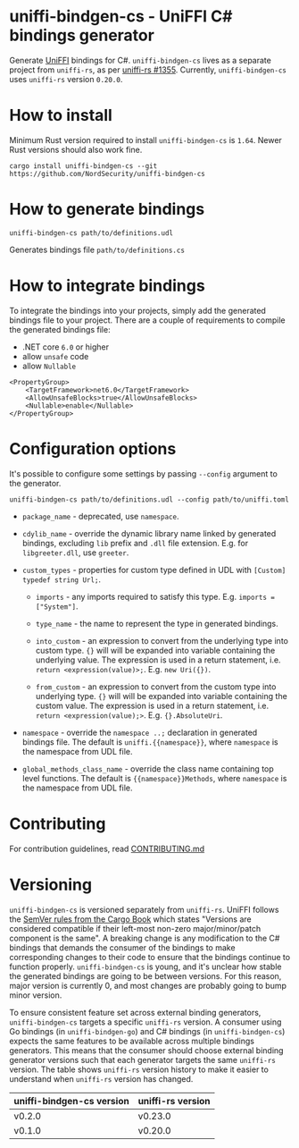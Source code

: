 # uniffi-bindgen-cs - UniFFI C# bindings generator

Generate [UniFFI](https://github.com/mozilla/uniffi-rs) bindings for C#. `uniffi-bindgen-cs` lives
as a separate project from `uniffi-rs`, as per
[uniffi-rs #1355](https://github.com/mozilla/uniffi-rs/issues/1355). Currently, `uniffi-bindgen-cs`
uses `uniffi-rs` version `0.20.0`.

# How to install

Minimum Rust version required to install `uniffi-bindgen-cs` is `1.64`.
Newer Rust versions should also work fine.

```
cargo install uniffi-bindgen-cs --git https://github.com/NordSecurity/uniffi-bindgen-cs
```

# How to generate bindings

```
uniffi-bindgen-cs path/to/definitions.udl
```
Generates bindings file `path/to/definitions.cs`

# How to integrate bindings

To integrate the bindings into your projects, simply add the generated bindings file to your project.
There are a couple of requirements to compile the generated bindings file:
- .NET core `6.0` or higher
- allow `unsafe` code
- allow `Nullable`

```
<PropertyGroup>
    <TargetFramework>net6.0</TargetFramework>
    <AllowUnsafeBlocks>true</AllowUnsafeBlocks>
    <Nullable>enable</Nullable>
</PropertyGroup>
```

# Configuration options

It's possible to configure some settings by passing `--config` argument to the generator.
```
uniffi-bindgen-cs path/to/definitions.udl --config path/to/uniffi.toml
```

- `package_name` - deprecated, use `namespace`.

- `cdylib_name` - override the dynamic library name linked by generated bindings, excluding `lib`
    prefix and `.dll` file extension. E.g. for `libgreeter.dll`, use `greeter`.

- `custom_types` - properties for custom type defined in UDL with `[Custom] typedef string Url;`.

    - `imports` - any imports required to satisfy this type. E.g. `imports = ["System"]`.

    - `type_name` - the name to represent the type in generated bindings.

    - `into_custom` - an expression to convert from the underlying type into custom type. `{}` will
        will be expanded into variable containing the underlying value. The expression is used in a
        return statement, i.e. `return <expression(value)>;`. E.g. `new Uri({})`.

    - `from_custom` - an expression to convert from the custom type into underlying type. `{}` will
        will be expanded into variable containing the custom value. The expression is used in a
        return statement, i.e. `return <expression(value);>`. E.g. `{}.AbsoluteUri`.

- `namespace` - override the `namespace ..;` declaration in generated bindings file. The default is
    `uniffi.{{namespace}}`, where `namespace` is the namespace from UDL file.

- `global_methods_class_name` - override the class name containing top level functions. The default
    is `{{namespace}}Methods`, where `namespace` is the namespace from UDL file.

# Contributing

For contribution guidelines, read [CONTRIBUTING.md](CONTRIBUTING.md)

# Versioning

`uniffi-bindgen-cs` is versioned separately from `uniffi-rs`. UniFFI follows the [SemVer rules from
the Cargo Book](https://doc.rust-lang.org/cargo/reference/resolver.html#semver-compatibility)
which states "Versions are considered compatible if their left-most non-zero
major/minor/patch component is the same". A breaking change is any modification to the C# bindings
that demands the consumer of the bindings to make corresponding changes to their code to ensure that
the bindings continue to function properly. `uniffi-bindgen-cs` is young, and it's unclear how stable
the generated bindings are going to be between versions. For this reason, major version is currently
0, and most changes are probably going to bump minor version.

To ensure consistent feature set across external binding generators, `uniffi-bindgen-cs` targets
a specific `uniffi-rs` version. A consumer using Go bindings (in `uniffi-bindgen-go`) and C#
bindings (in `uniffi-bindgen-cs`) expects the same features to be available across multiple bindings
generators. This means that the consumer should choose external binding generator versions such that
each generator targets the same `uniffi-rs` version. The table shows `uniffi-rs` version history
to make it easier to understand when `uniffi-rs` version has changed.

| uniffi-bindgen-cs version                | uniffi-rs version                                |
|------------------------------------------|--------------------------------------------------|
| v0.2.0                                   | v0.23.0                                          |
| v0.1.0                                   | v0.20.0                                          |
